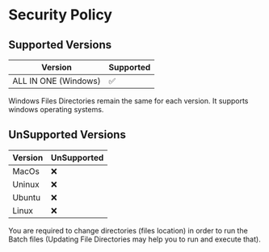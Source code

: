 # Security Policy

## Supported Versions

| Version | Supported          |
| ------- | ------------------ |
| ALL IN ONE (Windows)   | :white_check_mark: |

Windows Files Directories remain the same for each version. It supports windows operating systems.

## UnSupported Versions

| Version | UnSupported          |
| ------- | ------------------ |
| MacOs   | :x:                |
| Uninux   | :x:                |
| Ubuntu   | :x:                |
| Linux   | :x:                |

You are required to change directories (files location) in order to run the Batch files (Updating File Directories may help you to run and execute that).
